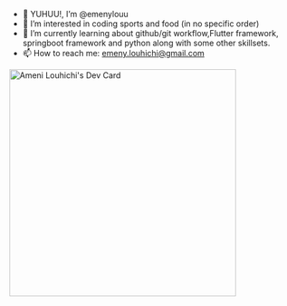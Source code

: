 - 👋 YUHUU!, I’m @emenylouu
- 👀 I’m interested in coding sports and food (in no specific order)
- 🌱 I’m currently learning about github/git workflow,Flutter framework, springboot framework and python along with some other skillsets.
- 📫 How to reach me: emeny.louhichi@gmail.com

<a href="https://app.daily.dev/Emeny"><img src="https://api.daily.dev/devcards/b2c7cfd12e04438481e09c5f982cda08.png?r=43p" width="400" alt="Ameni Louhichi's Dev Card"/></a>
